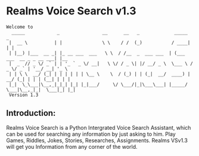 # Realms Voice Search v1.3
```
Welcome to
  _____            _                __      __   _             _____                     _     
 |  __ \          | |               \ \    / /  (_)           / ____|                   | |    
 | |__) |___  __ _| |_ __ ___  ___   \ \  / /__  _  ___ ___  | (___   ___  __ _ _ __ ___| |__  
 |  _  // _ \/ _` | | '_ ` _ \/ __|   \ \/ / _ \| |/ __/ _ \  \___ \ / _ \/ _` | '__/ __| '_ \ 
 | | \ \  __/ (_| | | | | | | \__ \    \  / (_) | | (_|  __/  ____) |  __/ (_| | | | (__| | | |
 |_|  \_\___|\__,_|_|_| |_| |_|___/     \/ \___/|_|\___\___| |_____/ \___|\__,_|_|  \___|_| |_|
 Version 1.3
 ```
## Introduction:
Realms Voice Search is a Python Intergrated Voice Search Assistant, which can be used for searching any information by just asking to him. Play Games, Riddles, Jokes, Stories, Researches, Assignments. Realms VSv1.3 will get you Information from any corner of the world.
